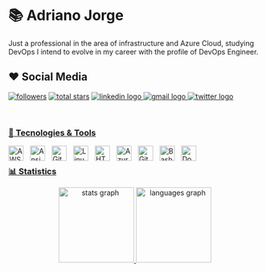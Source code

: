 # 📚 Adriano Jorge

Just a professional in the area of infrastructure and Azure Cloud, studying DevOps I intend to evolve in my career with the profile of DevOps Engineer.
</br>

## ❤ Social Media

<p>
    <a href="https://github.com/adrixjorge?tab=followers">
         <img alt="followers" title="Followers" src="https://custom-icon-badges.demolab.com/github/followers/adrixjorge?color=236ad3&labelColor=1155ba&style=for-the-badge&logo=person-add&label=Followers&logoColor=white"/></a>
      <a href="https://github.com/adrixjorge?tab=repositories&sort=stargazers"> 
        <img alt="total stars" title="Stars" src="https://custom-icon-badges.demolab.com/github/stars/adrixjorge?color=55960c&style=for-the-badge&labelColor=488207&logo=star&label=Stars"/></a>
    <a href="https://www.linkedin.com/in/aejorge/" target="_blank">
    <img src="https://img.shields.io/static/v1?message=LinkedIn&logo=linkedin&label=&color=0077B5&logoColor=white&labelColor=&style=for-the-badge" alt="linkedin logo"/>
    <a href="mailto:adrixjorge@gmail.com" target="_blank">
    <img src="https://img.shields.io/static/v1?message=Gmail&logo=gmail&label=&color=D14836&logoColor=white&labelColor=&style=for-the-badge" alt="gmail logo"/>
    <a href="https://x.com/adrixjorge" target="_blank">
    <img src="https://img.shields.io/static/v1?message=Twitter&logo=twitter&label=&color=1DA1F2&logoColor=white&labelColor=&style=for-the-badge" alt="twitter logo"/>
</p>

</br>

### 🧰 Tecnologies & Tools
<p>
<img align="left" alt="AWS" width="30px" style="padding-right:10px;" src="https://cdn.jsdelivr.net/gh/devicons/devicon@latest/icons/amazonwebservices/amazonwebservices-original-wordmark.svg"/>
<img align="left" alt="Ansible" width="30px" style="padding-right:10px;" <img src="https://cdn.jsdelivr.net/gh/devicons/devicon@latest/icons/ansible/ansible-original.svg" />
<img align="left" alt="Git" width="30px" style="padding-right:10px;" src="https://cdn.jsdelivr.net/gh/devicons/devicon/icons/git/git-original.svg" />
<img align="left" alt="Linux" width="30px" style="padding-right:10px;" src="https://cdn.jsdelivr.net/gh/devicons/devicon/icons/linux/linux-original.svg" />
<img align="left" alt="HTML" width="30px" style="padding-right:10px;" src="https://cdn.jsdelivr.net/gh/devicons/devicon/icons/html5/html5-plain.svg" />
<img align="left" alt="AzureDevops" width="30px" style="padding-right:10px;" <img src="https://cdn.jsdelivr.net/gh/devicons/devicon@latest/icons/azuredevops/azuredevops-original.svg" />
<img align="left" alt="GitHub" width="30px" style="padding-right:10px;" src="https://cdn.jsdelivr.net/gh/devicons/devicon/icons/github/github-original.svg" />
<img align="left" alt="Bash" width="30px" style="padding-right:10px;" src="https://cdn.jsdelivr.net/gh/devicons/devicon/icons/bash/bash-original.svg" />
<img align="left" alt="Docker" width="30px" style="padding-right:10px;" src="https://cdn.jsdelivr.net/gh/devicons/devicon@latest/icons/docker/docker-original-wordmark.svg" />
</p>

</br>

### 📊 Statistics

<div align="center">
  <img src="https://github-readme-stats.vercel.app/api?username=adrixjorge&hide_title=false&hide_rank=false&show_icons=true&include_all_commits=true&count_private=true&disable_animations=false&theme=midnight&locale=en&hide_border=false" height="150" alt="stats graph"  />
  <img src="https://github-readme-stats.vercel.app/api/top-langs?username=adrixjorge&locale=en&hide_title=false&layout=compact&card_width=320&langs_count=5&theme=midnight&hide_border=false" height="150" alt="languages graph"  />
</div>



